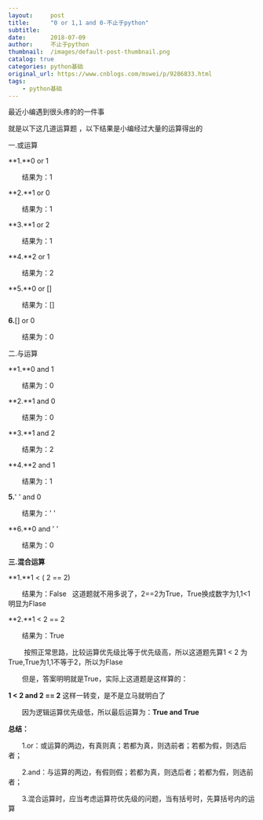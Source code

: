 ```yaml
---
layout:     post
title:      "0 or 1,1 and 0-不止于python"
subtitle:   
date:       2018-07-09
author:     不止于python
thumbnail:  /images/default-post-thumbnail.png
catalog: true
categories: python基础
original_url: https://www.cnblogs.com/mswei/p/9286833.html
tags:
    - python基础
---
```


最近小编遇到很头疼的的一件事

就是以下这几道运算题 ，以下结果是小编经过大量的运算得出的

一.或运算

**1.**0 or 1

　　结果为：1

**2.**1 or 0

　　结果为：1

**3.**1 or 2

　　结果为：1

**4.**2 or 1

　　结果为：2

**5.**0 or []

　　结果为：[]

**6.**[] or 0

　　结果为：0

二.与运算

**1.**0 and 1

　　结果为：0

**2.**1 and 0

　　结果为：0

**3.**1 and 2

　　结果为：2

**4.**2 and 1

　　结果为：1

**5.**' ' and 0

　　结果为：' '

**6.**0 and ' '

　　结果为：0

**三.混合运算**

**1.**1 < ( 2 == 2)

　　结果为：False   这道题就不用多说了，2==2为True，True换成数字为1,1<1明显为Flase

**2.**1 < 2 == 2

　　结果为：True

　　 按照正常思路，比较运算优先级比等于优先级高，所以这道题先算1 < 2 为True,True为1,1不等于2，所以为Flase

　　但是，答案明明就是True，实际上这道题是这样算的：

**1 < 2 and 2 == 2** 这样一转变，是不是立马就明白了

　　因为逻辑运算优先级低，所以最后运算为：**True and True**

**总结：**

　　1.or：或运算的两边，有真则真；若都为真，则选前者；若都为假，则选后者；

　　2.and：与运算的两边，有假则假；若都为真，则选后者；若都为假，则选前者；

　　3.混合运算时，应当考虑运算符优先级的问题，当有括号时，先算括号内的运算